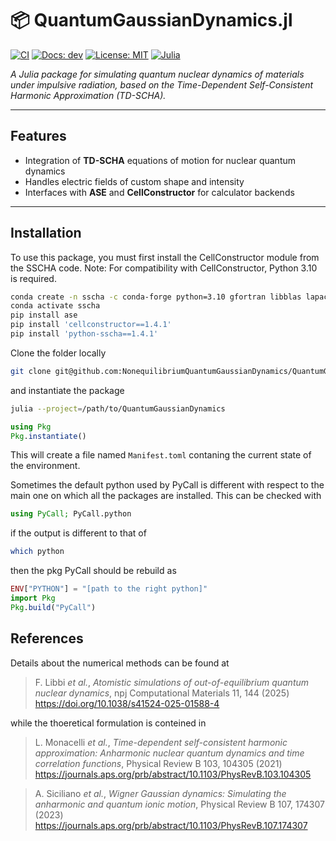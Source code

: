 # 📦 QuantumGaussianDynamics.jl

[![CI](https://github.com/NonequilibriumQuantumGaussianDynamics/QuantumGaussianDynamics.jl/actions/workflows/main.yml/badge.svg)](https://github.com/NonequilibriumQuantumGaussianDynamics/QuantumGaussianDynamics.jl/actions/workflows/main.yml)
[![Docs: dev](https://img.shields.io/badge/docs-dev-blue.svg)](https://NonequilibriumQuantumGaussianDynamics.github.io/QuantumGaussianDynamics.jl/dev/)
[![License: MIT](https://img.shields.io/badge/License-MIT-yellow.svg)](LICENSE)
[![Julia](https://img.shields.io/badge/Julia-1.10%20|%201.11-9558B2)](https://julialang.org/downloads/)

*A Julia package for simulating quantum nuclear dynamics of materials under impulsive radiation, based on the Time-Dependent Self-Consistent Harmonic Approximation (TD-SCHA).*

---

## Features
- Integration of **TD-SCHA** equations of motion for nuclear quantum dynamics  
- Handles electric fields of custom shape and intensity  
- Interfaces with **ASE** and **CellConstructor** for calculator backends  

---

## Installation

To use this package, you must first install the CellConstructor module from the SSCHA code.
Note: For compatibility with CellConstructor, Python 3.10 is required.

```bash
conda create -n sscha -c conda-forge python=3.10 gfortran libblas lapack openmpi openmpi-mpicc pip numpy scipy spglib=2.2 setuptools=64 pkgconfig
conda activate sscha
pip install ase 
pip install 'cellconstructor==1.4.1'
pip install 'python-sscha==1.4.1' 
```

Clone the folder locally

```bash
git clone git@github.com:NonequilibriumQuantumGaussianDynamics/QuantumGaussianDynamics.jl.git
```

and instantiate the package

```bash
julia --project=/path/to/QuantumGaussianDynamics
```

```julia
using Pkg
Pkg.instantiate()
```

This will create a file named ``Manifest.toml`` contaning the current state of the environment.

Sometimes the default python used by PyCall is different with respect to the main one on which all the packages are installed.
This can be checked with

```julia
using PyCall; PyCall.python
```

if the output is different to that of

```bash
which python
```

then the pkg PyCall should be rebuild as

```julia
ENV["PYTHON"] = "[path to the right python]"
import Pkg
Pkg.build("PyCall")
```

## References

Details about the numerical methods can be found at 
> F. Libbi *et al.*, *Atomistic simulations of out-of-equilibrium quantum nuclear dynamics*, npj Computational Materials  11, 144 (2025) https://doi.org/10.1038/s41524-025-01588-4

while the thoeretical formulation is conteined in   

> L. Monacelli *et al.*, *Time-dependent self-consistent harmonic approximation: Anharmonic nuclear quantum
dynamics and time correlation functions*, Physical Review B 103, 104305 (2021) https://journals.aps.org/prb/abstract/10.1103/PhysRevB.103.104305

> A. Siciliano *et al.*, *Wigner Gaussian dynamics: Simulating the anharmonic and quantum ionic motion*, Physical Review B 107, 174307 (2023) https://journals.aps.org/prb/abstract/10.1103/PhysRevB.107.174307
